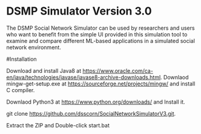# DSMP Simulator Version 3.0

The DSMP Social Network Simulator can be used by researchers and users who want to benefit from the simple UI provided in this simulation tool to examine and compare different ML-based applications in a simulated social network environment. 


#Installation 

Download and install Java8 at https://www.oracle.com/ca-en/java/technologies/javase/javase8-archive-downloads.html.
Downlaod mingw-get-setup.exe at https://sourceforge.net/projects/mingw/ and install C compiler.
 
Downlaod Python3 at https://www.python.org/downloads/ and Install it.  

git clone https://github.com/dsscorn/SocialNetworkSimulatorV3.git.

Extract the ZIP and Double-click start.bat



